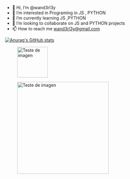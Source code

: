 - 👋 Hi, I’m @wand3rl3y
- 👀 I’m interested in Programing in JS , PYTHON
- 🌱 I’m currently learning JS ,PYTHON
- 💞️ I’m looking to collaborate on JS and PYTHON projects 
- 📫 How to reach me wand3rl3y@gmail.com

<!---
wand3rl3y/wand3rl3y is a ✨ special ✨ repository because its `README.md` (this file) appears on your GitHub profile.
You can click the Preview link to take a look at your changes.
--->

[![Anurag's GitHub stats](https://github-readme-stats.vercel.app/api?username=wand3rl3y)](https://github.com/anuraghazra/github-readme-stats)
<figure>
    <img src="https://github-readme-stats.vercel.app/api?username=wand3rl3y"
         width="100" height="100"
         alt="Teste de imagen">
</figure>

<figure>
    <img src="https://miro.medium.com/max/1400/1*18SPGkIHPuF9Ivtg_T4AUw.png" , "https://github.com/anuraghazra/github-readme-stats"
         width="300" height="300"
         alt="Teste de imagen">
</figure>

